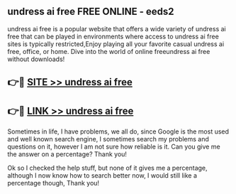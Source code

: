 ## undress ai free FREE ONLINE - eeds2

undress ai free is a popular website that offers a wide variety of undress ai free that can be played in environments where access to undress ai free sites is typically restricted,Enjoy playing all your favorite casual undress ai free, office, or home. Dive into the world of online freeundress ai free without downloads!

## 👉🔴 [SITE >> undress ai free](http://news.freeplayer.one?title=undress_ai_free&ref=FRRE)

## 👉🔴 [LINK >> undress ai free](http://news.freeplayer.one?title=undress_ai_free&ref=FREE)

Sometimes in life, I have problems, we all do, since Google is the most used and well known search engine, I sometimes search my problems and questions on it, however I am not sure how reliable is it. Can you give me the answer on a percentage? Thank you!

Ok so I checked the help stuff, but none of it gives me a percentage, although I now know how to search better now, I would still like a percentage though, Thank you!